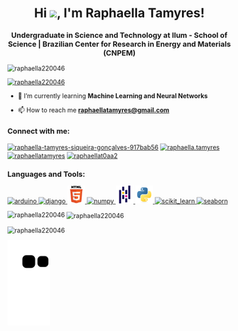 <h1 align="center">Hi <img src="https://raw.githubusercontent.com/kaueMarques/kaueMarques/master/hi.gif" height="30px">, I'm Raphaella Tamyres!</h1>
<h3 align="center">Undergraduate in Science and Technology at Ilum - School of Science | Brazilian Center for Research in Energy and Materials (CNPEM)</h3>

<p align="left"> <img src="https://komarev.com/ghpvc/?username=raphaella220046&label=Profile%20views&color=0e75b6&style=flat" alt="raphaella220046" /> </p>

<p align="left"> <a href="https://github.com/ryo-ma/github-profile-trophy"><img src="https://github-profile-trophy.vercel.app/?username=raphaella220046" alt="raphaella220046" /></a> </p>

- 🌱 I’m currently learning **Machine Learning and Neural Networks**

- 📫 How to reach me **raphaellatamyres@gmail.com**

<h3 align="left">Connect with me:</h3>
<p align="left">
<a href="https://linkedin.com/in/raphaella-tamyres-siqueira-gonçalves-917bab56" target="blank"><img align="center" src="https://raw.githubusercontent.com/rahuldkjain/github-profile-readme-generator/master/src/images/icons/Social/linked-in-alt.svg" alt="raphaella-tamyres-siqueira-gonçalves-917bab56" height="30" width="40" /></a>
<a href="https://fb.com/raphaella.tamyres" target="blank"><img align="center" src="https://raw.githubusercontent.com/rahuldkjain/github-profile-readme-generator/master/src/images/icons/Social/facebook.svg" alt="raphaella.tamyres" height="30" width="40" /></a>
<a href="https://instagram.com/raphaellatamyres" target="blank"><img align="center" src="https://raw.githubusercontent.com/rahuldkjain/github-profile-readme-generator/master/src/images/icons/Social/instagram.svg" alt="raphaellatamyres" height="30" width="40" /></a>
<a href="https://www.behance.net/raphaellat0aa2" target="blank"><img align="center" src="https://raw.githubusercontent.com/rahuldkjain/github-profile-readme-generator/master/src/images/icons/Social/behance.svg" alt="raphaellat0aa2" height="30" width="40" /></a>
</p>

<h3 align="left">Languages and Tools:</h3>
<p align="left"> <a href="https://www.arduino.cc/" target="_blank" rel="noreferrer"> <img src="https://cdn.worldvectorlogo.com/logos/arduino-1.svg" alt="arduino" width="40" height="40"/> </a> <a href="https://www.djangoproject.com/" target="_blank" rel="noreferrer"> <img src="https://cdn.worldvectorlogo.com/logos/django.svg" alt="django" width="40" height="40"/> </a> <a href="https://www.w3.org/html/" target="_blank" rel="noreferrer"> <img src="https://raw.githubusercontent.com/devicons/devicon/master/icons/html5/html5-original-wordmark.svg" alt="html5" width="40" height="40"/> </a> <a href="https://numpy.org/" target="_blank" rel="noreferrer"> <img src="https://cdn.worldvectorlogo.com/logos/numpy-1.svg" alt="numpy" width="40" height="40"/> </a> <a href="https://pandas.pydata.org/" target="_blank" rel="noreferrer"> <img src="https://raw.githubusercontent.com/devicons/devicon/2ae2a900d2f041da66e950e4d48052658d850630/icons/pandas/pandas-original.svg" alt="pandas" width="40" height="40"/> </a> <a href="https://www.python.org" target="_blank" rel="noreferrer"> <img src="https://raw.githubusercontent.com/devicons/devicon/master/icons/python/python-original.svg" alt="python" width="40" height="40"/> </a> <a href="https://scikit-learn.org/" target="_blank" rel="noreferrer"> <img src="https://upload.wikimedia.org/wikipedia/commons/0/05/Scikit_learn_logo_small.svg" alt="scikit_learn" width="40" height="40"/> </a> <a href="https://seaborn.pydata.org/" target="_blank" rel="noreferrer"> <img src="https://seaborn.pydata.org/_images/logo-mark-lightbg.svg" alt="seaborn" width="40" height="40"/> </a> </p>

<p><img align="left" src="https://github-readme-stats.vercel.app/api/top-langs?username=raphaella220046&show_icons=true&locale=en&layout=compact" alt="raphaella220046" /></p>

<p>&nbsp;<img align="center" src="https://github-readme-stats.vercel.app/api?username=raphaella220046&show_icons=true&locale=en" alt="raphaella220046" /></p>

<p><img align="center" src="https://github-readme-streak-stats.herokuapp.com/?user=raphaella220046&" alt="raphaella220046" /></p>

![Snake animation](https://github.com/raphaella220046/raphaella220046/blob/output/github-contribution-grid-snake.svg)
